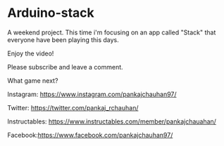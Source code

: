 # Arduino-stack
A weekend project. This time i'm focusing on an app called "Stack" that everyone have been playing this days.

Enjoy the video! 

Please subscribe and leave a comment.

What game next?


Instagram: https://www.instagram.com/pankajchauhan97/

Twitter: https://twitter.com/pankaj_rchauhan/

Instructables: https://www.instructables.com/member/pankajchauahan/

Facebook:https://www.facebook.com/pankajchauhan97/

